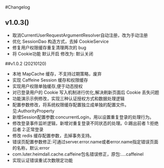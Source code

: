 #Changelog

## v1.0.3()

* 取消CurrentUserRequestArgumentResolver自动注册，改为手动注册
* 优化 SessionDao 构造方式，去掉 CookieService
* 修复用户权限缓存重复清理两次的 bug
* 将 Cookie功能 默认开启 修改为: 默认关闭


##v1.0.2 (20210120)
* 本地 MapCache 缓存，不支持过期策略，废弃
* 实现 Caffeine Session 缓存和权限缓存
* 实现用户权限单独缓存,便于动态授权
* 对已登录用户的 Cookie 写入机制进行优化,解决刷新页面后 Cookie 丢失问题
* 功能演示示例修改，实现三种认证授权方式和数据处理逻辑
* 配置参数修改，将系统权限缓存配置独立成单独的配置文件。见:AuthorityProperty
* 新增Session配置参数:concurrentLogin，用以设置重复登录的处理行为。
* 修改登录事件监听逻辑，新增对重复登录不同状态的处理。0:踢出前者 1:拒绝后者 2:正常登录
* 修改 redis 缓存配置参数，去掉事务支持。
* 错误页配置参数修正:可通过server.error.name或者error.name指定错误页面的名称，默认:error
* com.luter.heimdall.cache.caffeine包名错误修正，原包:....caffeinel
* 实现认证错误重试次数限定功能
